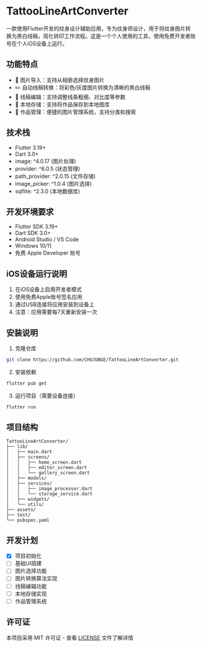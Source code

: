 # TattooLineArtConverter

一款使用Flutter开发的纹身设计辅助应用，专为纹身师设计，用于将纹身图片转换为黑白线稿，简化转印工作流程。这是一个个人使用的工具，使用免费开发者账号在个人iOS设备上运行。

## 功能特点

- 📸 图片导入：支持从相册选择纹身图片
- ✏️ 自动线稿转换：将彩色/灰度图片转换为清晰的黑白线稿
- 🎨 线稿编辑：支持调整线条粗细、对比度等参数
- 💾 本地存储：支持将作品保存到本地图库
- 📁 作品管理：便捷的图片管理系统，支持分类和搜索

## 技术栈

- Flutter 3.19+
- Dart 3.0+
- image: ^4.0.17 (图片处理)
- provider: ^6.0.5 (状态管理)
- path_provider: ^2.0.15 (文件存储)
- image_picker: ^1.0.4 (图片选择)
- sqflite: ^2.3.0 (本地数据库)

## 开发环境要求

- Flutter SDK 3.19+
- Dart SDK 3.0+
- Android Studio / VS Code
- Windows 10/11
- 免费 Apple Developer 账号

## iOS设备运行说明

1. 在iOS设备上启用开发者模式
2. 使用免费Apple账号签名应用
3. 通过USB连接将应用安装到设备上
4. 注意：应用需要每7天重新安装一次

## 安装说明

1. 克隆仓库
```bash
git clone https://github.com/CHUJUNGE/TattooLineArtConverter.git
```

2. 安装依赖
```bash
flutter pub get
```

3. 运行项目（需要设备连接）
```bash
flutter run
```

## 项目结构

```
TattooLineArtConverter/
├── lib/
│   ├── main.dart
│   ├── screens/
│   │   ├── home_screen.dart
│   │   ├── editor_screen.dart
│   │   └── gallery_screen.dart
│   ├── models/
│   ├── services/
│   │   ├── image_processor.dart
│   │   └── storage_service.dart
│   ├── widgets/
│   └── utils/
├── assets/
├── test/
└── pubspec.yaml
```

## 开发计划

- [x] 项目初始化
- [ ] 基础UI搭建
- [ ] 图片选择功能
- [ ] 图片转换算法实现
- [ ] 线稿编辑功能
- [ ] 本地存储实现
- [ ] 作品管理系统

## 许可证

本项目采用 MIT 许可证 - 查看 [LICENSE](LICENSE) 文件了解详情
